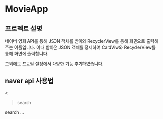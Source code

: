 # MovieApp

## 프로젝트 설명
네이버 영화 API를 통해 JSON 객체를 받아와 RecyclerView를 통해 화면으로 출력해주는 어플입니다. 이때 받아온 JSON 객체를 정제하여 CardViw와 RecyclerView를 통해 화면에 출력합니다.

그외에도 프로필 설정에서 다양한 기능 추가하였습니다.



## naver api 사용법
<
> search
>
search
...
